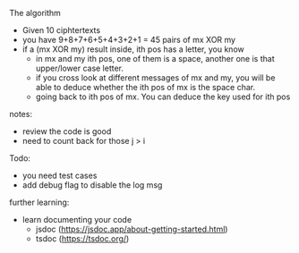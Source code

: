 The algorithm

- Given 10 ciphtertexts
- you have 9+8+7+6+5+4+3+2+1 = 45 pairs of mx XOR my
- if a (mx XOR my) result inside, ith pos has a letter, you know
  - in mx and my ith pos, one of them is a space, another one is that upper/lower case letter.
  - if you cross look at different messages of mx and my, you will be able to deduce whether the ith pos of mx is the space char.
  - going back to ith pos of mx. You can deduce the key used for ith pos

notes:

- review the code is good
- need to count back for those j > i

Todo:

- you need test cases
- add debug flag to disable the log msg

further learning:

- learn documenting your code
  - jsdoc (https://jsdoc.app/about-getting-started.html)
  - tsdoc (https://tsdoc.org/)

